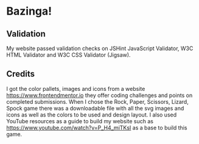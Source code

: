 # Bazinga!






## Validation
My website passed validation checks on JSHint JavaScript Validator, W3C HTML Validator and W3C CSS Validator (Jigsaw). 




## Credits
I got the color pallets, images and icons from a website https://www.frontendmentor.io they offer coding challenges and points on completed submissions. When I chose the Rock, Paper, Scissors, Lizard, Spock game there was a downloadable file with all the svg images and icons as well as the colors to be used and design layout. I also used YouTube resources as a guide to build my website such as https://www.youtube.com/watch?v=P_H4_miTKsI as a base to build this game.